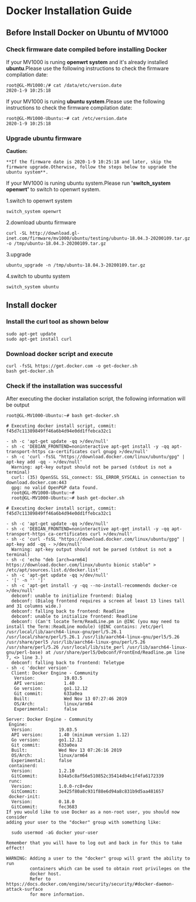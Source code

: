 # Docker Installation Guide

## Before Install Docker on Ubuntu of MV1000

### Check firmware date compiled before installing Docker

If your MV1000 is runing **openwrt system** and it's already installed **ubuntu**.Please use the following instructions to check the firmware compilation date:

```
root@GL-MV1000:/# cat /data/etc/version.date 
2020-1-9 10:25:18
```

If your MV1000 is runing **ubuntu system**.Please use the following instructions to check the firmware compilation date:

```
root@GL-MV1000-Ubuntu:~# cat /etc/version.date 
2020-1-9 10:25:18
```

### Upgrade ubuntu firmware

**Caution:**

   	**If the firmware date is 2020-1-9 10:25:18 and later, skip the firmware upgrade.Otherwise, follow the steps below to upgrade the ubuntu system**.

If your MV1000 is runing ubuntu system.Please run **'switch_system openwrt'** to switch to openwrt system. 

1.switch to openwrt system

	switch_system openwrt

2.download ubuntu firmware

```
curl -SL http://download.gl-inet.com/firmware/mv1000/ubuntu/testing/ubuntu-18.04.3-20200109.tar.gz -o /tmp/ubuntu-18.04.3-20200109.tar.gz

```

3.upgrade 

```
ubuntu_upgrade -n /tmp/ubuntu-18.04.3-20200109.tar.gz
```

4.switch to ubuntu system

```
switch_system ubuntu
```



## Install docker

### Install the curl tool as shown below

```
sudo apt-get update
sudo apt-get install curl
```

### Download docker script and execute

```
curl -fsSL https://get.docker.com -o get-docker.sh
bash get-docker.sh
```

### Check if the installation was successful

After executing the docker installation script, the following information will be output

```
root@GL-MV1000-Ubuntu:~# bash get-docker.sh 

# Executing docker install script, commit: f45d7c11389849ff46a6b4d94e0dd1ffebca32c1

- sh -c 'apt-get update -qq >/dev/null'
- sh -c 'DEBIAN_FRONTEND=noninteractive apt-get install -y -qq apt-transport-https ca-certificates curl gnupg >/dev/null'
- sh -c 'curl -fsSL "https://download.docker.com/linux/ubuntu/gpg" | apt-key add -qq - >/dev/null'
  Warning: apt-key output should not be parsed (stdout is not a terminal)
  curl: (35) OpenSSL SSL_connect: SSL_ERROR_SYSCALL in connection to download.docker.com:443 
  gpg: no valid OpenPGP data found.
  root@GL-MV1000-Ubuntu:~# 
  root@GL-MV1000-Ubuntu:~# bash get-docker.sh 

# Executing docker install script, commit: f45d7c11389849ff46a6b4d94e0dd1ffebca32c1

- sh -c 'apt-get update -qq >/dev/null'
- sh -c 'DEBIAN_FRONTEND=noninteractive apt-get install -y -qq apt-transport-https ca-certificates curl >/dev/null'
- sh -c 'curl -fsSL "https://download.docker.com/linux/ubuntu/gpg" | apt-key add -qq - >/dev/null'
  Warning: apt-key output should not be parsed (stdout is not a terminal)
- sh -c 'echo "deb [arch=arm64] https://download.docker.com/linux/ubuntu bionic stable" > /etc/apt/sources.list.d/docker.list'
- sh -c 'apt-get update -qq >/dev/null'
- '[' -n '' ']'
- sh -c 'apt-get install -y -qq --no-install-recommends docker-ce >/dev/null'
  debconf: unable to initialize frontend: Dialog
  debconf: (Dialog frontend requires a screen at least 13 lines tall and 31 columns wide.)
  debconf: falling back to frontend: Readline
  debconf: unable to initialize frontend: Readline
  debconf: (Can't locate Term/ReadLine.pm in @INC (you may need to install the Term::ReadLine module) (@INC contains: /etc/perl /usr/local/lib/aarch64-linux-gnu/perl/5.26.1 /usr/local/share/perl/5.26.1 /usr/lib/aarch64-linux-gnu/perl5/5.26 /usr/share/perl5 /usr/lib/aarch64-linux-gnu/perl/5.26 /usr/share/perl/5.26 /usr/local/lib/site_perl /usr/lib/aarch64-linux-gnu/perl-base) at /usr/share/perl5/Debconf/FrontEnd/Readline.pm line 7, <> line 3.)
  debconf: falling back to frontend: Teletype
- sh -c 'docker version'
  Client: Docker Engine - Community
   Version:           19.03.5
   API version:       1.40
   Go version:        go1.12.12
   Git commit:        633a0ea
   Built:             Wed Nov 13 07:27:46 2019
   OS/Arch:           linux/arm64
   Experimental:      false

Server: Docker Engine - Community
 Engine:
  Version:          19.03.5
  API version:      1.40 (minimum version 1.12)
  Go version:       go1.12.12
  Git commit:       633a0ea
  Built:            Wed Nov 13 07:26:16 2019
  OS/Arch:          linux/arm64
  Experimental:     false
 containerd:
  Version:          1.2.10
  GitCommit:        b34a5c8af56e510852c35414db4c1f4fa6172339
 runc:
  Version:          1.0.0-rc8+dev
  GitCommit:        3e425f80a8c931f88e6d94a8c831b9d5aa481657
 docker-init:
  Version:          0.18.0
  GitCommit:        fec3683
If you would like to use Docker as a non-root user, you should now consider
adding your user to the "docker" group with something like:

  sudo usermod -aG docker your-user

Remember that you will have to log out and back in for this to take effect!

WARNING: Adding a user to the "docker" group will grant the ability to run
         containers which can be used to obtain root privileges on the
         docker host.
         Refer to https://docs.docker.com/engine/security/security/#docker-daemon-attack-surface
         for more information.
```

